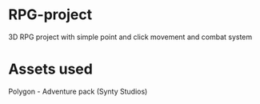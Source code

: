 # RPG-project
3D RPG project with simple point and click movement and combat system

# Assets used 
Polygon - Adventure pack (Synty Studios)
